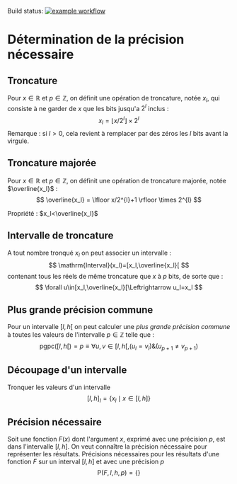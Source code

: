 Build status: [![example workflow](https://github.com/orlarey/interval-precision/actions/workflows/c-cpp.yml/badge.svg)](https://github.com/orlarey/interval-precision/actions/workflows/c-cpp.yml)

# Détermination de la précision nécessaire

## Troncature

Pour $x\in\mathbb{R}$ et $p\in\mathbb{Z}$, on définit une opération de troncature, notée $x_l$, qui consiste à ne garder de $x$ que les bits  jusqu'a $2^l$ inclus : 
$$
x_l = \lfloor x/2^{l} \rfloor \times 2^{l}
$$
Remarque : si $l>0$, cela revient à remplacer par des zéros les $l$ bits avant la virgule.

## Troncature majorée

Pour $x\in\mathbb{R}$ et $p\in\mathbb{Z}$, on définit une opération de troncature majorée, notée $\overline{x_l}$  : 
$$
\overline{x_l} = \lfloor x/2^{l}+1 \rfloor \times 2^{l}
$$

Propriété : $x_l<\overline{x_l}$

## Intervalle de troncature

A tout nombre tronqué $x_l$ on peut associer un intervalle  :  
$$
\mathrm{Interval}(x_l)=[x_l,\overline{x_l}[
$$
contenant tous les réels de même troncature que $x$ à $p$ bits, de sorte que : 
$$
\forall u\in[x_l,\overline{x_l}[\Leftrightarrow  u_l=x_l
$$

## Plus grande précision commune

Pour un intervalle $[l,h[$ on peut calculer une *plus grande précision commune* à toutes les valeurs de l'intervalle $p\in\mathbb{Z}$ telle que :
$$
\mathrm{pgpc}([l,h[) = p\equiv\forall u,v \in [l,h[, (u_l=v_l) \& (u_{p+1}\neq v_{p+1})
$$

## Découpage d'un intervalle

Tronquer les valeurs d'un intervalle 
$$
[l,h]_l = \{x_l \mid x\in [l,h]\}
$$

## Précision nécessaire

Soit une fonction $F(x)$ dont l'argument $x$, exprimé avec une précision $p$, est dans l'intervalle $[l,h]$. On veut connaître la précision nécessaire pour représenter les résultats. Précisions nécessaires pour les résultats d'une fonction $F$ sur un interval $[l,h]$ et avec une précision $p$
$$
\mathrm{P}(F,l,h,p)=\{\}
$$
